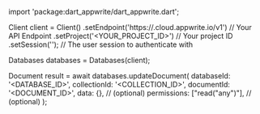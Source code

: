 import 'package:dart_appwrite/dart_appwrite.dart';

Client client = Client()
    .setEndpoint('https://<REGION>.cloud.appwrite.io/v1') // Your API Endpoint
    .setProject('<YOUR_PROJECT_ID>') // Your project ID
    .setSession(''); // The user session to authenticate with

Databases databases = Databases(client);

Document result = await databases.updateDocument(
    databaseId: '<DATABASE_ID>',
    collectionId: '<COLLECTION_ID>',
    documentId: '<DOCUMENT_ID>',
    data: {}, // (optional)
    permissions: ["read("any")"], // (optional)
);
